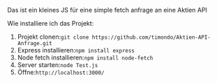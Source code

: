 Das ist ein kleines JS für eine simple fetch anfrage an eine Aktien API

Wie installiere ich das Projekt:

1. Projekt clonen:`git clone https://github.com/timondo/Aktien-API-Anfrage.git`
2. Express installieren:`npm install express`
3. Node fetch installieren:`npm install node-fetch`
4. Server starten:`node Test.js`
5. Öffne:`http://localhost:3000/`
